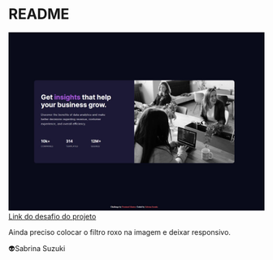 # README
<img src="imagem.jpg" alt="imagem do projeto">
<a href="https://www.frontendmentor.io/challenges/stats-preview-card-component-8JqbgoU62" target="_blank">Link do desafio do projeto</a>
<p>Ainda preciso colocar o filtro roxo na imagem e deixar responsivo.</p>
<p>👽Sabrina Suzuki</p>
